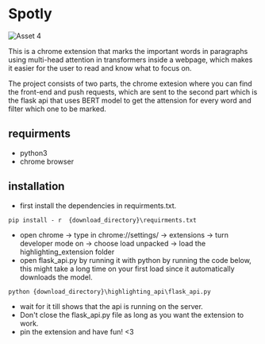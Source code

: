 # Spotly

![Asset 4](https://user-images.githubusercontent.com/78879883/221129935-224c110a-c5e6-4714-8495-10a8cb7878db.png)

This is a chrome extension that marks the important words in paragraphs using multi-head attention in transformers inside a webpage, which makes it easier for the user to read and know what to focus on.

The project consists of two parts, the chrome extesion where you can find the front-end and push requests, which are sent to  the second part which is the flask api that uses BERT model to get the attension for every word and filter which one to be marked.

## requirments 
- python3
- chrome browser

## installation 
- first install the dependencies in requirments.txt.
```
pip install - r  {download_directory}\requirments.txt
```

- open chrome -> type in chrome://settings/ -> extensions -> turn developer mode on -> choose load unpacked -> load the highlighting_extension folder 
- open flask_api.py by running it with python by running the code below, this might take a long time on your first load since it automatically downloads the model.
```
python {download_directory}\highlighting_api\flask_api.py
```
- wait for it till shows that the api is running on the server.
- Don't close the flask_api.py file as long as you want the extension to work.
- pin the extension and have fun! <3
